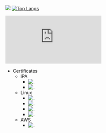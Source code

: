 ![](https://github-profile-summary-cards.vercel.app/api/cards/profile-details?username=ms16183&theme=github)
[![Top Langs](https://github-readme-stats.vercel.app/api/top-langs/?username=ms16183&layout=compact)](https://github.com/anuraghazra/github-readme-stats)


<iframe src="https://tryhackme.com/api/v2/badges/public-profile?userPublicId=3929897" style='border:none;'></iframe>


- Certificates
  - IPA
    - ![.](https://img.shields.io/badge/基本情報技術者試験-Passed-AACD06.svg)
    - ![.](https://img.shields.io/badge/応用情報技術者試験-Passed-AACD06.svg)
  - Linux
    - ![.](https://img.shields.io/badge/LinuC_Lv1-Passed-AACD06.svg)
    - ![.](https://img.shields.io/badge/LinuC_Lv2-Passed-AACD06.svg)
    - ![.](https://img.shields.io/badge/LinuC_Lv3_303-Passed-AACD06.svg)
    - ![.](https://img.shields.io/badge/LinuC_Lv3_304-Passed-AACD06.svg)
  - AWS
    - ![.](https://img.shields.io/badge/SAA--C03-Passed-AACD06.svg)
